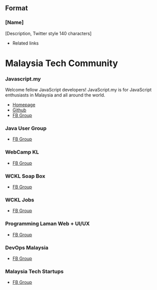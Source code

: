 ## Format
### [Name]

[Description, Twitter style 140 characters]

- Related links

# Malaysia Tech Community

### Javascript.my

Welcome fellow JavaScript developers! JavaScript.my is for JavaScript enthusiasts in Malaysia and all around the world.

* [Homepage](http://javascript.my)
* [Github](https://github.com/javascriptmy)
* [FB Group](https://www.facebook.com/groups/javascript.my)


### Java User Group
- [FB Group](https://www.facebook.com/groups/jug.my/)

### WebCamp KL
- [FB Group](https://www.facebook.com/groups/webcamp/)

### WCKL Soap Box
- [FB Group](https://www.facebook.com/groups/wcklsoapbox/)

### WCKL Jobs
- [FB Group](https://www.facebook.com/groups/wckljobs/)

### Programming Laman Web + UI/UX
- [FB Group](https://www.facebook.com/groups/jomweb/)

### DevOps Malaysia
- [FB Group](https://www.facebook.com/groups/devopsmalaysia/)

### Malaysia Tech Startups
- [FB Group](https://www.facebook.com/groups/MalaysiaTechStartups/)
